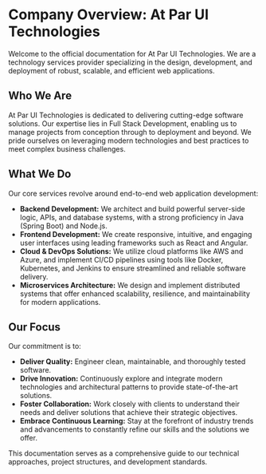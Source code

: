 # Company Overview: At Par UI Technologies

Welcome to the official documentation for At Par UI Technologies. We are a technology services provider specializing in the design, development, and deployment of robust, scalable, and efficient web applications.

## Who We Are

At Par UI Technologies is dedicated to delivering cutting-edge software solutions. Our expertise lies in Full Stack Development, enabling us to manage projects from conception through to deployment and beyond. We pride ourselves on leveraging modern technologies and best practices to meet complex business challenges.

## What We Do

Our core services revolve around end-to-end web application development:

*   **Backend Development:** We architect and build powerful server-side logic, APIs, and database systems, with a strong proficiency in Java (Spring Boot) and Node.js.
*   **Frontend Development:** We create responsive, intuitive, and engaging user interfaces using leading frameworks such as React and Angular.
*   **Cloud & DevOps Solutions:** We utilize cloud platforms like AWS and Azure, and implement CI/CD pipelines using tools like Docker, Kubernetes, and Jenkins to ensure streamlined and reliable software delivery.
*   **Microservices Architecture:** We design and implement distributed systems that offer enhanced scalability, resilience, and maintainability for modern applications.

## Our Focus

Our commitment is to:

*   **Deliver Quality:** Engineer clean, maintainable, and thoroughly tested software.
*   **Drive Innovation:** Continuously explore and integrate modern technologies and architectural patterns to provide state-of-the-art solutions.
*   **Foster Collaboration:** Work closely with clients to understand their needs and deliver solutions that achieve their strategic objectives.
*   **Embrace Continuous Learning:** Stay at the forefront of industry trends and advancements to constantly refine our skills and the solutions we offer.

This documentation serves as a comprehensive guide to our technical approaches, project structures, and development standards.